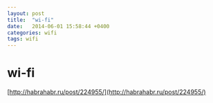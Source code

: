 ```yaml
---
layout: post
title:  "wi-fi"
date:   2014-06-01 15:58:44 +0400
categories: wifi
tags: wifi
---
```


# wi-fi
[http://habrahabr.ru/post/224955/](http://habrahabr.ru/post/224955/)